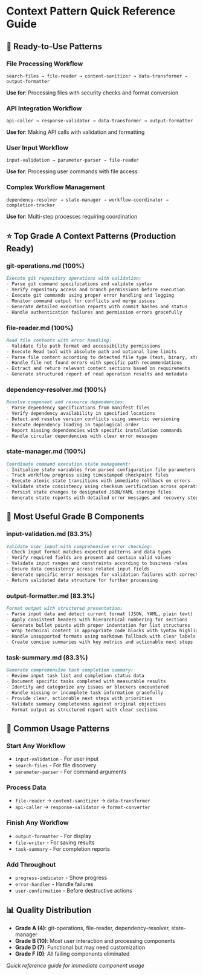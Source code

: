 # Context Pattern Quick Reference Guide

## 🚀 Ready-to-Use Patterns

### File Processing Workflow
```
search-files → file-reader → content-sanitizer → data-transformer → output-formatter
```
**Use for**: Processing files with security checks and format conversion

### API Integration Workflow  
```
api-caller → response-validator → data-transformer → output-formatter
```
**Use for**: Making API calls with validation and formatting

### User Input Workflow
```
input-validation → parameter-parser → file-reader
```
**Use for**: Processing user commands with file access

### Complex Workflow Management
```
dependency-resolver → state-manager → workflow-coordinator → completion-tracker
```
**Use for**: Multi-step processes requiring coordination

## ⭐ Top Grade A Context Patterns (Production Ready)

### git-operations.md (100%)
```markdown
Execute git repository operations with validation:
- Parse git command specifications and validate syntax
- Verify repository access and branch permissions before execution
- Execute git commands using proper error handling and logging
- Monitor command output for conflicts and merge issues
- Generate detailed execution reports with commit hashes and status
- Handle authentication failures and permission errors gracefully
```

### file-reader.md (100%)
```markdown
Read file contents with error handling:
- Validate file path format and accessibility permissions
- Execute Read tool with absolute path and optional line limits
- Parse file content according to detected file type (text, binary, structured)
- Handle file not found errors with specific path recommendations
- Extract and return relevant content sections based on requirements
- Generate structured report of read operation results and metadata
```

### dependency-resolver.md (100%)
```markdown
Resolve component and resource dependencies:
- Parse dependency specifications from manifest files
- Verify dependency availability in specified locations
- Detect and resolve version conflicts using semantic versioning
- Execute dependency loading in topological order
- Report missing dependencies with specific installation commands
- Handle circular dependencies with clear error messages
```

### state-manager.md (100%)
```markdown
Coordinate command execution state management:
- Initialize state variables from parsed configuration file parameters
- Track workflow progress using timestamped checkpoint files
- Execute atomic state transitions with immediate rollback on errors
- Validate state consistency using checksum verification across operations
- Persist state changes to designated JSON/YAML storage files  
- Generate state reports with detailed error messages and recovery steps
```

## 🎯 Most Useful Grade B Components

### input-validation.md (83.3%)
```markdown
Validate user input with comprehensive error checking:
- Check input format matches expected patterns and data types
- Verify required fields are present and contain valid values
- Validate input ranges and constraints according to business rules
- Ensure data consistency across related input fields
- Generate specific error messages for validation failures with correction guidance
- Return validated data structure for further processing
```

### output-formatter.md (83.3%)
```markdown
Format output with structured presentation:
- Parse input data and detect current format (JSON, YAML, plain text)
- Apply consistent headers with hierarchical numbering for sections
- Generate bullet points with proper indentation for list structures
- Wrap technical content in appropriate code blocks with syntax highlighting
- Handle unsupported formats using markdown fallback with clear labels
- Create concise summaries with key metrics and actionable next steps
```

### task-summary.md (83.3%)
```markdown
Generate comprehensive task completion summary:
- Review input task list and completion status data
- Document specific tasks completed with measurable results
- Identify and categorize any issues or blockers encountered
- Handle missing or incomplete task information gracefully
- Provide clear, actionable next steps with priorities
- Validate summary completeness against original objectives  
- Format output as structured report with clear sections
```

## 🔧 Common Usage Patterns

### Start Any Workflow
- `input-validation` - For user input
- `search-files` - For file discovery
- `parameter-parser` - For command arguments

### Process Data
- `file-reader` → `content-sanitizer` → `data-transformer`
- `api-caller` → `response-validator` → `format-converter`

### Finish Any Workflow
- `output-formatter` - For display
- `file-writer` - For saving results  
- `task-summary` - For completion reports

### Add Throughout
- `progress-indicator` - Show progress
- `error-handler` - Handle failures
- `user-confirmation` - Before destructive actions

## 📊 Quality Distribution
- **Grade A (4)**: git-operations, file-reader, dependency-resolver, state-manager
- **Grade B (10)**: Most user interaction and processing components
- **Grade D (7)**: Functional but may need customization
- **Grade F (0)**: All failing components eliminated

*Quick reference guide for immediate component usage*